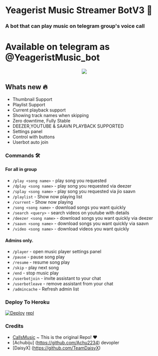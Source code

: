<h1 align="centre">Yeagerist Music Streamer BotV3 🎵</h1>

### A bot that can play music on telegram group's voice call

# Available on telegram as @YeageristMusic_bot

<p align="center">
  <img src="https://telegra.ph/file/07e17176fcdb30f9b4104.jpg">
</p>

<h2> Whats new 🔥 </h2>

- Thumbnail Support
- Playlist Support
- Current playback support
- Showing track names when skipping
- Zero downtime, Fully Stable
- DEEZER,YOUTUBE & SAAVN PLAYBACK SUPPORTED
- Settings panel
- Control with buttons
- Userbot auto join

### Commands 🛠
#### For all in group

- `/play <song name>` - play song you requested
- `/dplay <song name>` - play song you requested via deezer
- `/splay <song name>` - play song you requested via jio saavn
- `/playlist` - Show now playing list
- `/current` - Show now playing
- `/song <song name>` - download songs you want quickly
- `/search <query>` - search videos on youtube with details
- `/deezer <song name>` - download songs you want quickly via deezer
- `/saavn <song name>` - download songs you want quickly via saavn
- `/video <song name>` - download videos you want quickly

#### Admins only.
- `/player` - open music player settings panel
- `/pause` - pause song play
- `/resume` - resume song play
- `/skip` - play next song
- `/end` - stop music play
- `/userbotjoin` - invite assistant to your chat
- `/userbotleave` - remove assistant from your chat
- `/admincache` - Refresh admin list


### Deploy To Heroku</h4>

[![Deploy](https://www.herokucdn.com/deploy/button.svg)](https://heroku.com/deploy?template=https://github.com/Yeagerist-Bots/ykbotmusicvr3)
 [repl](https://replit.com/@IamHirusha/GetPyroSessionVC)

### Credits
- [CallsMusic](https://github.com/callsmusic/callsmusic) ~ This is the original Repo! ❤️
- [Achubiju] (https://github.com/Achu2234) devopler
- [DaisyX] (https://github.com/TeamDaisyX)
